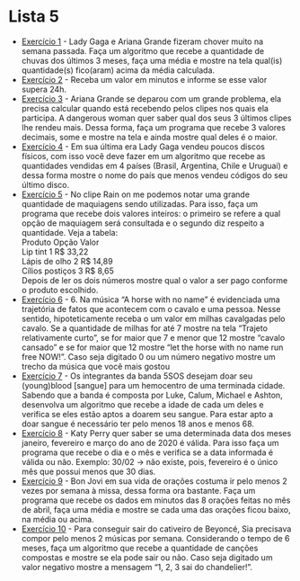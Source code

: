 # Lista 5
* [Exercício 1](lista_5_1.c) - Lady Gaga e Ariana Grande fizeram chover muito na semana passada.
Faça um algoritmo que recebe a quantidade de chuvas dos últimos 3 meses,
faça uma média e mostre na tela qual(is) quantidade(s) fico(aram) acima da
média calculada.
* [Exercício 2](lista_5_2.c) - Receba um valor em minutos e informe se esse valor supera 24h.
* [Exercício 3](lista_5_3.c) - Ariana Grande se deparou com um grande problema, ela precisa
calcular quando está recebendo pelos clipes nos quais ela participa. A
dangerous woman quer saber qual dos seus 3 últimos clipes lhe rendeu
mais. Dessa forma, faça um programa que recebe 3 valores decimais, some
e mostre na tela e ainda mostre qual deles é o maior.
* [Exercício 4](lista_5_4.c) - Em sua última era Lady Gaga vendeu poucos discos físicos, com isso
você deve fazer em um algoritmo que recebe as quantidades vendidas em 4
países (Brasil, Argentina, Chile e Uruguai) e dessa forma mostre o nome do
país que menos vendeu códigos do seu último disco.
* [Exercício 5](lista_5_5.c) - No clipe Rain on me podemos notar uma grande quantidade de maquiagens sendo
utilizadas. Para isso, faça um programa que recebe dois valores inteiros: o primeiro se refere
a qual opção de maquiagem será consultada e o segundo diz
respeito a quantidade. Veja a tabela: <br /> 
Produto Opção Valor <br /> 
Lip tint 1 R$ 33,22 <br /> 
Lápis de olho 2 R$ 14,89 <br /> 
Cílios postiços 3 R$ 8,65 <br /> 
Depois de ler os dois números mostre qual o valor a ser pago conforme o produto
escolhido.
* [Exercício 6](lista_5_6.c) - 6. Na música “A horse with no name” é evidenciada uma trajetória
de fatos que acontecem com o cavalo e uma pessoa. Nesse sentido,
hipoteticamente receba o um valor em milhas cavalgadas pelo cavalo.
Se a quantidade de milhas for até 7 mostre na tela “Trajeto
relativamente curto”, se for maior que 7 e menor que 12 mostre
“cavalo cansado” e se for maior que 12 mostre “let the horse with no
name run free NOW!”. Caso seja digitado 0 ou um número negativo
mostre um trecho da música que você mais gostou
* [Exercício 7](lista_5_7.c) - Os integrantes da banda 5SOS desejam doar seu (young)blood [sangue] para um
hemocentro de uma terminada cidade. Sabendo que a banda é composta por Luke, Calum,
Michael e Ashton, desenvolva um algoritmo que recebe a idade de cada um deles e verifica
se eles estão aptos a doarem seu sangue. Para estar apto a doar sangue é necessário ter
pelo menos 18 anos e menos 68.
* [Exercício 8](lista_5_8.c) - Katy Perry quer saber se uma determinada data dos meses janeiro, fevereiro e março
do ano de 2020 é válida. Para isso faça um programa que recebe o dia e o mês e verifica se
a data informada é válida ou não. Exemplo: 30/02 → não existe, pois, fevereiro é o único mês
que possui menos que 30 dias.
* [Exercício 9](lista_5_9.c) - Bon Jovi em sua vida de orações costuma ir pelo menos 2 vezes por semana à missa,
dessa forma ora bastante. Faça um programa que recebe os dados em minutos das 8 orações
feitas no mês de abril, faça uma média e mostre se cada uma das orações ficou baixo, na
média ou acima.
* [Exercício 10](lista_5_10.c) - Para conseguir sair do cativeiro de Beyoncé, Sia
precisava compor pelo menos 2 músicas por semana.
Considerando o tempo de 6 meses, faça um algoritmo que recebe
a quantidade de canções compostas e mostre se ela pode sair ou
não. Caso seja digitado um valor negativo mostre a mensagem “1,
2, 3 sai do chandelier!”.
